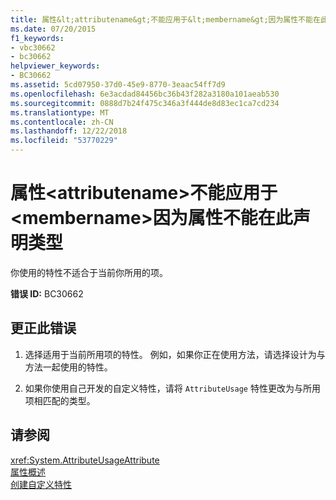 ```yaml
---
title: 属性&lt;attributename&gt;不能应用于&lt;membername&gt;因为属性不能在此声明类型
ms.date: 07/20/2015
f1_keywords:
- vbc30662
- bc30662
helpviewer_keywords:
- BC30662
ms.assetid: 5cd07950-37d0-45e9-8770-3eaac54ff7d9
ms.openlocfilehash: 6e3acdad84456bc36b43f282a3180a101aeab530
ms.sourcegitcommit: 0888d7b24f475c346a3f444de8d83ec1ca7cd234
ms.translationtype: MT
ms.contentlocale: zh-CN
ms.lasthandoff: 12/22/2018
ms.locfileid: "53770229"
---
```

# <a name="attribute-ltattributenamegt-cannot-be-applied-to-ltmembernamegt-because-the-attribute-is-not-valid-on-this-declaration-type"></a>属性&lt;attributename&gt;不能应用于&lt;membername&gt;因为属性不能在此声明类型
你使用的特性不适合于当前你所用的项。  
  
 **错误 ID:** BC30662  
  
## <a name="to-correct-this-error"></a>更正此错误  
  
1.  选择适用于当前所用项的特性。 例如，如果你正在使用方法，请选择设计为与方法一起使用的特性。  
  
2.  如果你使用自己开发的自定义特性，请将 `AttributeUsage` 特性更改为与所用项相匹配的类型。  
  
## <a name="see-also"></a>请参阅  
 <xref:System.AttributeUsageAttribute>  
 [属性概述](~/docs/visual-basic/programming-guide/concepts/attributes/index.md)  
 [创建自定义特性](~/docs/visual-basic/programming-guide/concepts/attributes/creating-custom-attributes.md)
